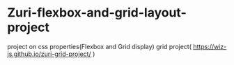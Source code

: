 # Zuri-flexbox-and-grid-layout-project
project on css properties(Flexbox and Grid display)
grid project( https://wiz-js.github.io/zuri-grid-project/ )
